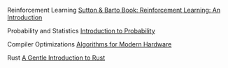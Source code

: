 Reinforcement Learning
[Sutton & Barto Book: Reinforcement Learning: An Introduction](https://web.stanford.edu/class/psych209/Readings/SuttonBartoIPRLBook2ndEd.pdf)

Probability and Statistics
[Introduction to Probability](https://dlsun.github.io/probability/)

Compiler Optimizations
[Algorithms for Modern Hardware](https://en.algorithmica.org/)

Rust
[A Gentle Introduction to Rust](https://stevedonovan.github.io/rust-gentle-intro/readme.html)
